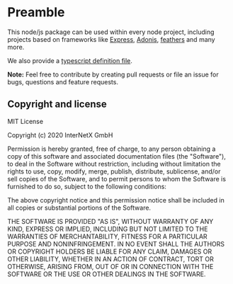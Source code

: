 # Preamble

This node/js package can be used within every node project, including projects based on frameworks like [Express](https://expressjs.com/de/), [Adonis](https://adonisjs.com/), [feathers](https://feathersjs.com/) and many more.

We also provide a [typescript definition file](https://github.com/InterNetX/js-domainrobot-sdk/blob/master/index.d.ts).

**Note:** Feel free to contribute by creating pull requests or file an issue for bugs, questions and feature requests.

## Copyright and license

MIT License

Copyright (c) 2020 InterNetX GmbH

Permission is hereby granted, free of charge, to any person obtaining a copy
of this software and associated documentation files (the "Software"), to deal
in the Software without restriction, including without limitation the rights
to use, copy, modify, merge, publish, distribute, sublicense, and/or sell
copies of the Software, and to permit persons to whom the Software is
furnished to do so, subject to the following conditions:

The above copyright notice and this permission notice shall be included in all
copies or substantial portions of the Software.

THE SOFTWARE IS PROVIDED "AS IS", WITHOUT WARRANTY OF ANY KIND, EXPRESS OR
IMPLIED, INCLUDING BUT NOT LIMITED TO THE WARRANTIES OF MERCHANTABILITY,
FITNESS FOR A PARTICULAR PURPOSE AND NONINFRINGEMENT. IN NO EVENT SHALL THE
AUTHORS OR COPYRIGHT HOLDERS BE LIABLE FOR ANY CLAIM, DAMAGES OR OTHER
LIABILITY, WHETHER IN AN ACTION OF CONTRACT, TORT OR OTHERWISE, ARISING FROM,
OUT OF OR IN CONNECTION WITH THE SOFTWARE OR THE USE OR OTHER DEALINGS IN THE
SOFTWARE.
